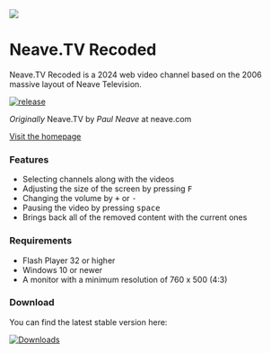<img src="https://repository-images.githubusercontent.com/818504704/e7489de3-3712-49bd-9c84-8168b278d4bd">

# Neave.TV Recoded
Neave.TV Recoded is a 2024 web video channel based on the 2006 massive layout of Neave Television.

[![release](https://img.shields.io/badge/release-v1.0.0-crimson?style=flat&link=https://github.com/Danbytronic/neave.tv-recoded/releases/latest)](https://github.com/Danbytronic/neave.tv-recoded/releases/latest)

<i>Originally</i> Neave.TV by <i>Paul Neave</i> at neave.com

<a href="https://danbytronic.github.io/neave.tv-recoded/">Visit the homepage</a>

### Features
* Selecting channels along with the videos
* Adjusting the size of the screen by pressing <kbd>F</kbd>
* Changing the volume by <kbd>+</kbd> or <kbd>-</kbd>
* Pausing the video by pressing <kbd>space</kbd>
* Brings back all of the removed content with the current ones

### Requirements
* Flash Player 32 or higher
* Windows 10 or newer
* A monitor with a minimum resolution of 760 x 500 (4:3)

### Download
You can find the latest stable version here:

[![Downloads](https://img.shields.io/badge/Downloads-1.05%20GB-yellow?style=for-the-badge&logo=github&link=https://github.com/Danbytronic/neave.tv-recoded/releases/latest)](https://github.com/Danbytronic/neave.tv-recoded/releases/latest)
